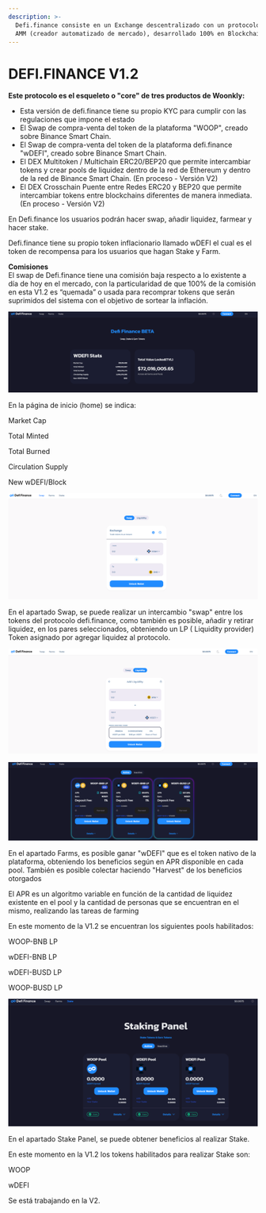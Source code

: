 ```yaml
---
description: >-
  Defi.finance consiste en un Exchange descentralizado con un protocolo propio
  AMM (creador automatizado de mercado), desarrollado 100% en Blockchain
---
```


# DEFI.FINANCE V1.2

**Este protocolo es el esqueleto o "core" de tres productos de Woonkly:**

* Esta versión de defi.finance tiene su propio KYC para cumplir con las regulaciones que impone el estado
* El Swap de compra-venta del token de la plataforma "WOOP", creado sobre Binance Smart Chain. 
* El Swap de compra-venta del token de la plataforma defi.finance "wDEFI", creado sobre Binance Smart Chain.
* El DEX Multitoken / Multichain ERC20/BEP20 que permite intercambiar tokens y crear pools de liquidez dentro de la red de Ethereum y dentro de la red de Binance Smart Chain. \(En proceso - Versión V2\)
* El DEX Crosschain Puente entre Redes ERC20 y BEP20 que permite intercambiar tokens entre blockchains diferentes de manera inmediata. \(En proceso - Versión V2\)

En Defi.finance los usuarios podrán hacer swap, añadir liquidez, farmear y hacer stake.  
  
Defi.finance tiene su propio token inflacionario llamado wDEFI  el cual es el token de recompensa para los usuarios que hagan Stake y Farm.  
  
**Comisiones**  
El swap de Defi.finance tiene una comisión baja respecto a lo existente a día de hoy en el mercado, con la particularidad de que 100% de la comisión en esta V1.2 es “quemada” o usada para recomprar tokens que serán suprimidos del sistema con el objetivo de sortear la inflación.

![P&#xE1;gina de inicio de defi.finance](../.gitbook/assets/df1.png)

En la página de inicio \(home\) se indica: 

Market Cap

Total Minted

Total Burned

Circulation Supply

New wDEFI/Block

 

![Funcion Swap - A&#xF1;adir liquidez al protocolo](../.gitbook/assets/df2.png)

En el apartado Swap, se puede realizar un intercambio "swap" entre los tokens del protocolo defi.finance, como también es posible, añadir y retirar liquidez, en los pares seleccionados, obteniendo un LP \( Liquidity provider\) Token asignado por agregar liquidez al protocolo.



![A&#xF1;adir - Remover liquidez](../.gitbook/assets/df3_liq.png)



![Farming en defi.finance](../.gitbook/assets/df_farms.png)

En el apartado Farms, es posible ganar "wDEFI" que es el token nativo de la plataforma, obteniendo los beneficios según en APR disponible en cada pool.  También es posible colectar haciendo "Harvest" de los beneficios otorgados  

El APR es un algoritmo variable en función de la cantidad de liquidez existente en el pool y la cantidad de personas que se encuentran en el mismo, realizando las tareas de farming

En este momento de la V1.2 se encuentran los siguientes pools habilitados:

WOOP-BNB LP

wDEFI-BNB LP

wDEFI-BUSD LP

WOOP-BUSD LP



![Pesta&#xF1;a Stake](../.gitbook/assets/df_st%20%281%29.png)

En el apartado Stake Panel, se puede obtener beneficios al realizar Stake. 

En este momento en la V1.2 los tokens habilitados para realizar Stake son:

WOOP

wDEFI

Se está trabajando en la V2.



